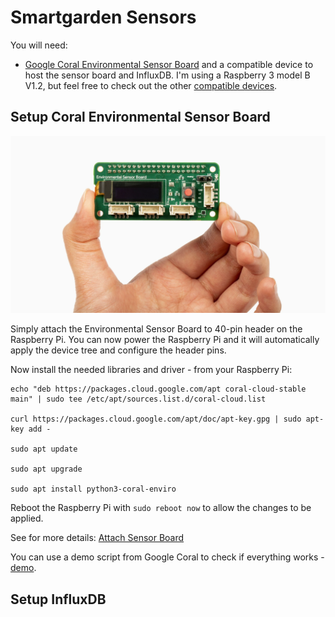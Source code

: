 # Smartgarden Sensors

You will need:
- [Google Coral Environmental Sensor Board](https://coral.ai/products/environmental)
and a compatible device to host the sensor board and InfluxDB. I'm using a Raspberry 3 model B V1.2, but feel free to check out the other [compatible devices](https://coral.ai/products/environmental#compatible-with-coral-and-raspberry-pi-boards).

## Setup Coral Environmental Sensor Board

![alt Environmental Sensor Board](sensorBoard.webp)

Simply attach the Environmental Sensor Board to 40-pin header on the Raspberry Pi. 
You can now power the Raspberry Pi and it will automatically apply the device tree and configure the header pins.

Now install the needed libraries and driver - from your Raspberry Pi:

```
echo "deb https://packages.cloud.google.com/apt coral-cloud-stable main" | sudo tee /etc/apt/sources.list.d/coral-cloud.list

curl https://packages.cloud.google.com/apt/doc/apt-key.gpg | sudo apt-key add -

sudo apt update

sudo apt upgrade

sudo apt install python3-coral-enviro
```

Reboot the Raspberry Pi with `sudo reboot now` to allow the changes to be applied.

See for more details: [Attach Sensor Board](https://coral.ai/docs/enviro-board/get-started/#1-attach-the-sensor-board)

You can use a demo script from Google Coral to check if everything works - [demo](https://coral.googlesource.com/coral-cloud/+/refs/heads/master/python/coral-enviro/coral/enviro/enviro_demo.py).

## Setup InfluxDB
